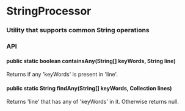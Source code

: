 # StringProcessor

### Utility that supports common String operations

### API

#### public static boolean containsAny(String[] keyWords, String line)

Returns if any 'keyWords' is present in 'line'.

#### public static String findAny(String[] keyWords, Collection<String> lines)

Returns 'line' that has any of 'keyWords' in it. Otherwise returns null.
